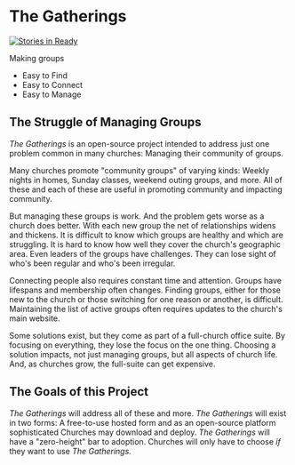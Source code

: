 # The Gatherings

[![Stories in Ready](https://badge.waffle.io/brendandixon/thegatherings.svg?label=ready&title=Ready)](http://waffle.io/brendandixon/thegatherings)

Making groups
- Easy to Find
- Easy to Connect
- Easy to Manage

## The Struggle of Managing Groups

*The Gatherings* is an open-source project intended to address just one problem common in many
churches: Managing their community of groups.

Many churches promote "community groups" of varying kinds: Weekly nights in homes, Sunday classes,
weekend outing groups, and more. All of these and each of these are useful in promoting community
and impacting community.

But managing these groups is work. And the problem gets worse as a church does better. With each new
group the net of relationships widens and thickens. It is difficult to know which groups are healthy
and which are struggling. It is hard to know how well they cover the church's geographic area. Even
leaders of the groups have challenges. They can lose sight of who's been regular and who's been
irregular.

Connecting people also requires constant time and attention. Groups have lifespans and membership
often changes. Finding groups, either for those new to the church or those switching for one reason
or another, is difficult. Maintaining the list of active groups often requires updates to the
church's main website.

Some solutions exist, but they come as part of a full-church office suite. By focusing on
everything, they lose the focus on the one thing. Choosing a solution impacts, not just managing
groups, but all aspects of church life. And, as churches grow, the full-suite can get expensive.

## The Goals of this Project

*The Gatherings* will address all of these and more. *The Gatherings* will exist in two forms: A
free-to-use hosted form and as an open-source platform sophisticated Churches may download and
deploy. *The Gatherings* will have a "zero-height" bar to adoption. Churches will only have to
choose *if* they want to use *The Gatherings.*
